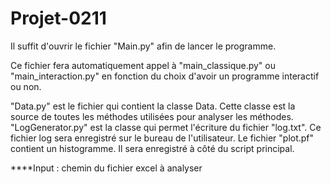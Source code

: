 # Projet-0211

Il suffit d'ouvrir le fichier "Main.py" afin de lancer le programme. 

Ce fichier fera automatiquement appel à "main_classique.py" ou "main_interaction.py" en fonction du choix d'avoir un programme interactif ou non.

"Data.py" est le fichier qui contient la classe Data. Cette classe est la source de toutes les méthodes utilisées pour analyser les méthodes. 
"LogGenerator.py" est la classe qui permet l'écriture du fichier "log.txt".
Ce fichier log sera enregistré sur le bureau de l'utilisateur.
Le fichier "plot.pf" contient un histogramme. Il sera enregistré à côté du script principal.

****Input : chemin du fichier excel à analyser 
